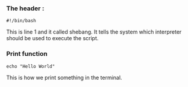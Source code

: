 ### The header :
```
#!/bin/bash
```
This is line 1 and it called shebang. It tells the system which interpreter should be used to execute the script.

### Print function
```
echo "Hello World"
```
This is how we print something in the terminal.


